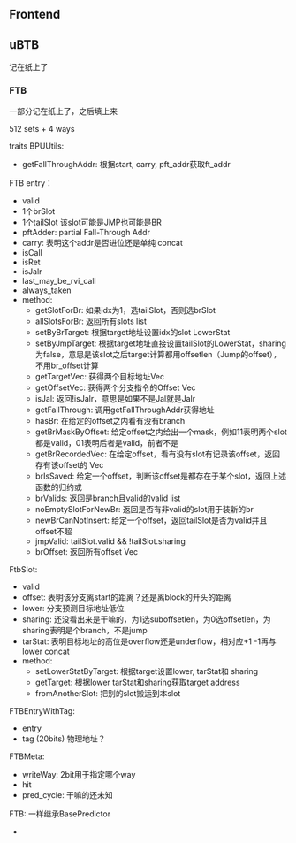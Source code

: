 ## Frontend

## uBTB

记在纸上了

### FTB

一部分记在纸上了，之后填上来


512 sets + 4 ways

traits BPUUtils:

* getFallThroughAddr: 根据start, carry, pft_addr获取ft_addr


FTB entry：

* valid
* 1个brSlot
* 1个tailSlot 该slot可能是JMP也可能是BR
* pftAdder: partial Fall-Through Addr
* carry: 表明这个addr是否进位还是单纯 concat
* isCall
* isRet
* isJalr
* last_may_be_rvi_call
* always_taken
* method:
  * getSlotForBr: 如果idx为1，选tailSlot，否则选brSlot
  * allSlotsForBr: 返回所有slots list
  * setByBrTarget: 根据target地址设置idx的slot LowerStat
  * setByJmpTarget: 根据target地址直接设置tailSlot的LowerStat，sharing为false，意思是该slot之后target计算都用offsetlen（Jump的offset），不用br_offset计算
  * getTargetVec: 获得两个目标地址Vec
  * getOffsetVec: 获得两个分支指令的Offset Vec
  * isJal: 返回!isJalr，意思是如果不是Jal就是Jalr
  * getFallThrough: 调用getFallThroughAddr获得地址
  * hasBr: 在给定的offset之内看有没有branch
  * getBrMaskByOffset: 给定offset之内给出一个mask，例如11表明两个slot都是valid，01表明后者是valid，前者不是
  * getBrRecordedVec: 在给定offset，看有没有slot有记录该offset，返回存有该offset的 Vec
  * brIsSaved: 给定一个offset，判断该offset是都存在于某个slot，返回上述函数的归约或
  * brValids: 返回是branch且valid的valid list
  * noEmptySlotForNewBr: 返回是否有非valid的slot用于装新的br
  * newBrCanNotInsert: 给定一个offset，返回tailSlot是否为valid并且offset不超
  * jmpValid: tailSlot.valid && !tailSlot.sharing
  * brOffset: 返回所有offset Vec
  

FtbSlot:

* valid
* offset: 表明该分支离start的距离？还是离block的开头的距离
* lower: 分支预测目标地址低位
* sharing: 还没看出来是干嘛的，为1选suboffsetlen，为0选offsetlen，为sharing表明是个branch，不是jump
* tarStat: 表明目标地址的高位是overflow还是underflow，相对应+1 -1再与lower concat
* method:
  * setLowerStatByTarget: 根据target设置lower, tarStat和 sharing
  * getTarget: 根据lower tarStat和sharing获取target address
  * fromAnotherSlot: 把别的slot搬运到本slot


FTBEntryWithTag:

* entry
* tag (20bits) 物理地址？


FTBMeta:

* writeWay: 2bit用于指定哪个way
* hit
* pred_cycle: 干嘛的还未知

FTB: 一样继承BasePredictor

* 

